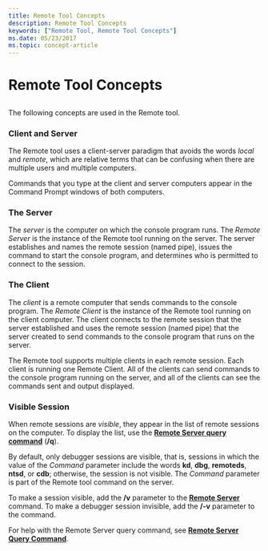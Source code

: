 ```yaml
---
title: Remote Tool Concepts
description: Remote Tool Concepts
keywords: ["Remote Tool, Remote Tool Concepts"]
ms.date: 05/23/2017
ms.topic: concept-article
---
```


# Remote Tool Concepts


## <span id="ddk_remote_tool_concepts_dtools"></span><span id="DDK_REMOTE_TOOL_CONCEPTS_DTOOLS"></span>


The following concepts are used in the Remote tool.

### <span id="client_and_server"></span><span id="CLIENT_AND_SERVER"></span>Client and Server

The Remote tool uses a client-server paradigm that avoids the words *local* and *remote*, which are relative terms that can be confusing when there are multiple users and multiple computers.

Commands that you type at the client and server computers appear in the Command Prompt windows of both computers.

### <span id="the_server"></span><span id="THE_SERVER"></span>The Server

The *server* is the computer on which the console program runs. The *Remote Server* is the instance of the Remote tool running on the server. The server establishes and names the remote session (named pipe), issues the command to start the console program, and determines who is permitted to connect to the session.

### <span id="the_client"></span><span id="THE_CLIENT"></span>The Client

The *client* is a remote computer that sends commands to the console program. The *Remote Client* is the instance of the Remote tool running on the client computer. The client connects to the remote session that the server established and uses the remote session (named pipe) that the server created to send commands to the console program that runs on the server.

The Remote tool supports multiple clients in each remote session. Each client is running one Remote Client. All of the clients can send commands to the console program running on the server, and all of the clients can see the commands sent and output displayed.

### <span id="visible-session"></span><span id="VISIBLE_SESSION"></span>Visible Session

When remote sessions are *visible*, they appear in the list of remote sessions on the computer. To display the list, use the [**Remote Server query command**](remote-server-query-command.md) (**/q**).

By default, only debugger sessions are visible, that is, sessions in which the value of the *Command* parameter include the words **kd**, **dbg**, **remoteds**, **ntsd**, or **cdb**; otherwise, the session is not visible. The *Command* parameter is part of the Remote tool command on the server.

To make a session visible, add the **/v** parameter to the [**Remote Server**](remote-server-syntax.md) command. To make a debugger session invisible, add the **/-v** parameter to the command.

For help with the Remote Server query command, see [**Remote Server Query Command**](remote-server-query-command.md).

 

 
